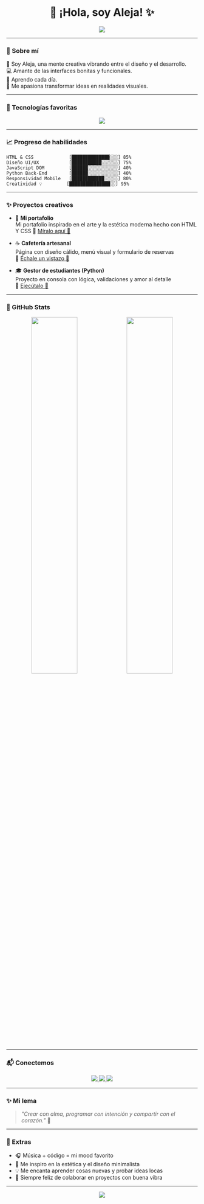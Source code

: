 <h1 align="center">💖 ¡Hola, soy Aleja! ✨</h1>

<p align="center">
  <img src="https://readme-typing-svg.demolab.com?font=Poppins&size=22&pause=1500&color=FFB6C1&center=true&vCenter=true&width=650&lines=Front-end+explorer+%F0%9F%8C%9F;Apasionada+por+el+dise%C3%B1o+y+el+c%C3%B3digo.;Back-end+learner+con+ganas+de+crear.;Siempre+curiosa%2C+siempre+aprendiendo.;Transformando+ideas+en+realidades+creativas." />
</p>

---

### 🎀 Sobre mí

🌸 Soy Aleja, una mente creativa vibrando entre el diseño y el desarrollo.  
💻 Amante de las interfaces bonitas y funcionales.  
🌱 Aprendo cada día.  
🌈 Me apasiona transformar ideas en realidades visuales.  

---

### 💖 Tecnologías favoritas

<p align="center">
  <img src="https://skillicons.dev/icons?i=html,css,js,python,figma,github,vscode&theme=light" />
</p>

---

### 📈 Progreso de habilidades

```text
HTML & CSS             [██████████████░░░] 85%
Diseño UI/UX           [███████████░░░░░░] 75%
JavaScript DOM         [██████░░░░░░░░░░░] 40%
Python Back-End        [██████░░░░░░░░░░░] 40%
Responsividad Mobile   [████████████░░░░░] 80%
Creatividad 💡         [███████████████░░] 95%
```

---

### ✨ Proyectos creativos

- 🎀 **Mi portafolio**  
  Mi portafolio inspirado en el arte y la estética moderna hecho con HTML Y CSS
  🔗 [Míralo aquí 🥰](https://github.com/AlejaQuiroga545/Portfolio---Aleja-Quiroga)

- ☕ **Cafetería artesanal**  
   Página con diseño cálido, menú visual y formulario de reservas  
  🔗 [Échale un vistazo 🥰](https://github.com/tuusuario/cafeteria-artesanal)

- 🎓 **Gestor de estudiantes (Python)**  
  Proyecto en consola con lógica, validaciones y amor al detalle  
  🔗 [Ejecútalo 🥰](https://github.com/tuusuario/gestor-estudiantes)

---

### 🌈 GitHub Stats

<div align="center">
  <img src="https://github-readme-stats.vercel.app/api?username=alejaquiroga545&show_icons=true&theme=rose_pine&icon_color=ffffff&title_color=#B87BE5&text_color=ffffff&bg_color=#8D00E5&hide_border=true" width="49%" />
  <img src="https://github-readme-stats.vercel.app/api/top-langs/?username=alejaquiroga545&layout=compact&theme=rose_pine&title_color=ffffff&text_color=ffffff&bg_color=#8D00E5&hide_border=true" width="49%"  />
</div>

---

### 📬 Conectemos

<p align="center">
  <a href="https://www.instagram.com/TU_USUARIO/" target="_blank">
    <img src="https://img.shields.io/badge/Instagram-FF88C2?style=for-the-badge&logo=instagram&logoColor=white" />
  </a>
  <a href="https://www.linkedin.com/in/TU_USUARIO/" target="_blank">
    <img src="https://img.shields.io/badge/LinkedIn-C084FC?style=for-the-badge&logo=linkedin&logoColor=white" />
  </a>
  <a href="mailto:tucorreo@gmail.com" target="_blank">
    <img src="https://img.shields.io/badge/Gmail-FCA3CC?style=for-the-badge&logo=gmail&logoColor=white" />
  </a>
</p>

---

### ✨ Mi lema

> _"Crear con alma, programar con intención y compartir con el corazón."_  🌸

---

### 🌸 Extras

- 🎧 Música + código = mi mood favorito
- 🌸 Me inspiro en la estética y el diseño minimalista  
- 💡 Me encanta aprender cosas nuevas y probar ideas locas  
- 🤝 Siempre feliz de colaborar en proyectos con buena vibra

---

<p align="center">
  <img src="https://capsule-render.vercel.app/api?type=waving&color=ffc8dd&width=100&section=footer"/>
</p>
